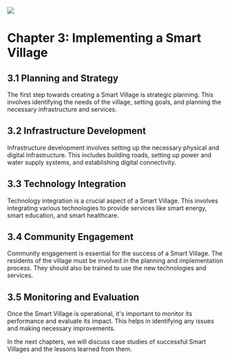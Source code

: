 ![](https://teja12.kuikr.com/is/a/c/280x210/gallery_images/original/cf6191dbbaf1b06.gif)

# Chapter 3: Implementing a Smart Village

## 3.1 Planning and Strategy

The first step towards creating a Smart Village is strategic planning. This involves identifying the needs of the village, setting goals, and planning the necessary infrastructure and services.

## 3.2 Infrastructure Development

Infrastructure development involves setting up the necessary physical and digital infrastructure. This includes building roads, setting up power and water supply systems, and establishing digital connectivity.

## 3.3 Technology Integration

Technology integration is a crucial aspect of a Smart Village. This involves integrating various technologies to provide services like smart energy, smart education, and smart healthcare.

## 3.4 Community Engagement

Community engagement is essential for the success of a Smart Village. The residents of the village must be involved in the planning and implementation process. They should also be trained to use the new technologies and services.

## 3.5 Monitoring and Evaluation

Once the Smart Village is operational, it's important to monitor its performance and evaluate its impact. This helps in identifying any issues and making necessary improvements.

In the next chapters, we will discuss case studies of successful Smart Villages and the lessons learned from them.
